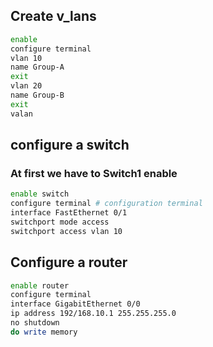## Create v_lans
```bash
enable 
configure terminal
vlan 10
name Group-A
exit
vlan 20
name Group-B
exit
valan
```

## configure a switch
### At first we have to Switch1 enable
```bash
enable switch  
configure terminal # configuration terminal
interface FastEthernet 0/1
switchport mode access
switchport access vlan 10
```
## Configure a router
```bash
enable router
configure terminal
interface GigabitEthernet 0/0
ip address 192/168.10.1 255.255.255.0
no shutdown
do write memory
```
